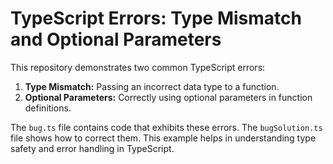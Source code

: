 # TypeScript Errors: Type Mismatch and Optional Parameters

This repository demonstrates two common TypeScript errors:

1. **Type Mismatch:** Passing an incorrect data type to a function.
2. **Optional Parameters:** Correctly using optional parameters in function definitions.

The `bug.ts` file contains code that exhibits these errors. The `bugSolution.ts` file shows how to correct them.  This example helps in understanding type safety and error handling in TypeScript.